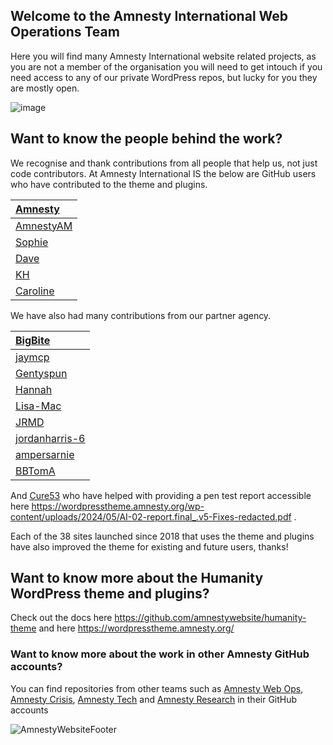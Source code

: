 ## Welcome to the Amnesty International Web Operations Team

Here you will find many Amnesty International website related projects, as you are not a member of the organisation you will need to get intouch if you need access to any of our private WordPress repos, but lucky for you they are mostly open. 

![image](https://wordpresstheme.amnesty.org/wp-content/uploads/2024/02/screenshot.png)
<!-- https://ui.dev/amiresponsive?url=https://www.amnesty.eu/ --> 


## Want to know the people behind the work?

We recognise and thank contributions from all people that help us, not just code contributors. At Amnesty International IS the below are GitHub users who have contributed to the theme and plugins.

| [Amnesty](https://github.com/amnestywebsite)      | 
| :---------- | 
| [AmnestyAM](https://github.com/AmnestyAM)       |        
| [Sophie](https://github.com/SophieAmnesty)    |        
| [Dave](https://github.com/daveamnesty)    |        
| [KH](https://github.com/Khartzenberg)   |        
| [Caroline](https://github.com/carolinejcourtney)    |             

We have also had many contributions from our partner agency. 

| [BigBite](https://github.com/bigbite)        |  
| :---------- | 
| [jaymcp](https://github.com/jaymcp)   |     
| [Gentyspun](https://github.com/Gentyspun)   |       
| [Hannah](https://github.com/hannah-healey)   |        
| [Lisa-Mac](https://github.com/Lisa-Mac)   |      
| [JRMD](https://github.com/jrmd)   |         
| [jordanharris-6 ](https://github.com/jordanharris-6)   |         
| [ampersarnie](https://github.com/ampersarnie)   |  
| [BBTomA](https://github.com/BBTomA)   |  

And [Cure53](https://github.com/Cure53) who have helped with providing a pen test report accessible here https://wordpresstheme.amnesty.org/wp-content/uploads/2024/05/AI-02-report.final_.v5-Fixes-redacted.pdf . 

Each of the 38 sites launched since 2018 that uses the theme and plugins have also improved the theme for existing and future users, thanks!


## Want to know more about the Humanity WordPress theme and plugins? 

Check out the docs here https://github.com/amnestywebsite/humanity-theme and here https://wordpresstheme.amnesty.org/



### Want to know more about the work in other Amnesty GitHub accounts?

You can find repositories from other teams such as [Amnesty Web Ops](https://github.com/amnestywebsite), [Amnesty Crisis](https://github.com/amnesty-crisis-evidence-lab), [Amnesty Tech](https://github.com/AmnestyTech) and [Amnesty Research](https://github.com/amnestyresearch/) in their GitHub accounts

![AmnestyWebsiteFooter](https://wordpresstheme.amnesty.org/wp-content/uploads/2024/02/footer.gif)


<!--

**Here are some ideas to get you started:**

🙋‍♀️ A short introduction - what is your organization all about?
👀 Contribution guidelines - how do team members dive in?
👩‍💻 Useful resources - where do you keep your docs? Is there anything else the team should know?
🍪 Fun facts - what is your team's favorite snack?
🧙 Remember, you can do mighty things with the power of [Markdown](https://docs.github.com/github/writing-on-github/getting-started-with-writing-and-formatting-on-github/basic-writing-and-formatting-syntax)
-->


